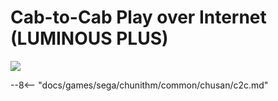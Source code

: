 # Cab-to-Cab Play over Internet (LUMINOUS PLUS)
<img src="/img/chunithm/sdhd/luminousplus.png">

--8<-- "docs/games/sega/chunithm/common/chusan/c2c.md"
